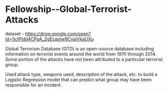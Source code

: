 # Fellowship--Global-Terrorist-Attacks
dataset - https://drive.google.com/open?id=1iciPIdd4CPpA_2gEcqyIw9CnaiVkaUXu

Global Terrorism Database (GTD) is an open-source database including information on terrorist events around the world from 1970 through 2014. Some portion of the attacks have not been attributed to a particular terrorist group.

Used attack type, weapons used, description of the attack, etc. to build a Logistic Regression model that can predict what group may have been responsible for an incident.

